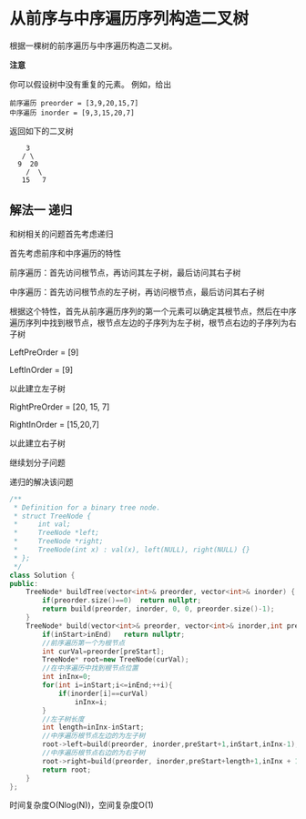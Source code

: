 # 从前序与中序遍历序列构造二叉树
根据一棵树的前序遍历与中序遍历构造二叉树。

**注意**

你可以假设树中没有重复的元素。
例如，给出

	前序遍历 preorder = [3,9,20,15,7]
    中序遍历 inorder = [9,3,15,20,7]
    
返回如下的二叉树

        3
       / \
      9  20
        /  \
       15   7
   
## 解法一 递归
和树相关的问题首先考虑递归

首先考虑前序和中序遍历的特性

前序遍历：首先访问根节点，再访问其左子树，最后访问其右子树

中序遍历：首先访问根节点的左子树，再访问根节点，最后访问其右子树

根据这个特性，首先从前序遍历序列的第一个元素可以确定其根节点，然后在中序遍历序列中找到根节点，根节点左边的子序列为左子树，根节点右边的子序列为右子树

LeftPreOrder = [9]

LeftInOrder = [9]

以此建立左子树

RightPreOrder = [20, 15, 7]

RightInOrder = [15,20,7]

以此建立右子树

继续划分子问题

递归的解决该问题

```cpp
/**
 * Definition for a binary tree node.
 * struct TreeNode {
 *     int val;
 *     TreeNode *left;
 *     TreeNode *right;
 *     TreeNode(int x) : val(x), left(NULL), right(NULL) {}
 * };
 */
class Solution {
public:
    TreeNode* buildTree(vector<int>& preorder, vector<int>& inorder) {
        if(preorder.size()==0)  return nullptr;
        return build(preorder, inorder, 0, 0, preorder.size()-1);
    }
    TreeNode* build(vector<int>& preorder, vector<int>& inorder,int preStart,int inStart,int inEnd){
        if(inStart>inEnd)   return nullptr;
        //前序遍历第一个为根节点
        int curVal=preorder[preStart];
        TreeNode* root=new TreeNode(curVal);
        //在中序遍历中找到根节点位置
        int inInx=0;
        for(int i=inStart;i<=inEnd;++i){
            if(inorder[i]==curVal)
                inInx=i;
        }
        //左子树长度
        int length=inInx-inStart;
        //中序遍历根节点左边的为左子树
        root->left=build(preorder, inorder,preStart+1,inStart,inInx-1);
        //中序遍历根节点右边的为右子树
        root->right=build(preorder, inorder,preStart+length+1,inInx + 1, inEnd);
        return root;
    }
};
```
时间复杂度O(Nlog(N))，空间复杂度O(1)
